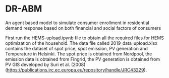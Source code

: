 # DR-ABM
An agent based model to simulate consumer enrollment in residential demand response based on both financial and social factors of consumers

First run the HEMS-upload.ipynb file to obtain all the required files for HEMS optimization of the household. The data file called 2019_data_upload.xlsx contains the dataset of spot price, spot emission, PV generation and Temperature in Helsinki. The spot price is obtained from Nordpool, the emission data is obtained from Fingrid, the PV generation is obtained from PV GIS developed by Suri et al. (2008) (https://publications.jrc.ec.europa.eu/repository/handle/JRC43229). 
